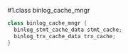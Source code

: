 #1.class binlog_cache_mngr

```cpp
class binlog_cache_mngr {
  binlog_stmt_cache_data stmt_cache;
  binlog_trx_cache_data trx_cache;
}  
```